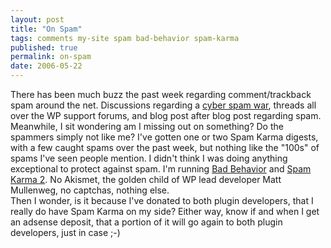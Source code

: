 ```yaml
---
layout: post
title: "On Spam"
tags: comments my-site spam bad-behavior spam-karma
published: true
permalink: on-spam
date: 2006-05-22
---
```


There has been much buzz the past week regarding comment/trackback spam around the net.  Discussions regarding a <a href="http://www.washingtonpost.com/wp-dyn/content/article/2006/05/16/AR2006051601873.html">cyber spam war</a>, threads all over the WP support forums, and blog post after blog post regarding spam.  Meanwhile, I sit wondering am I missing out on something?  Do the spammers simply not like me?  I've gotten one or two Spam Karma digests, with a few caught spams over the past week, but nothing like the "100s" of spams I've seen people mention.  I didn't think I was doing anything exceptional to protect against spam.  I'm running <a href="http://www.homelandstupidity.us/software/bad-behavior/">Bad Behavior</a> and <a href="http://unknowngenius.com/blog/wordpress/spam-karma/">Spam Karma 2</a>.  No Akismet, the golden child of WP lead developer Matt Mullenweg, no captchas, nothing else.  
Then I wonder, is it because I've donated to both plugin developers, that I really do have Spam Karma on my side?  Either way, know if and when I get an adsense deposit, that a portion of it will go again to both plugin developers, just in case ;-)
